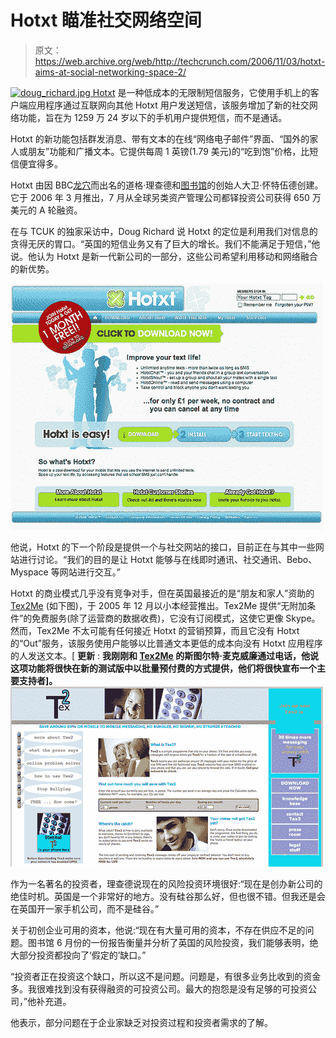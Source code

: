 # Hotxt 瞄准社交网络空间

> 原文：<https://web.archive.org/web/http://techcrunch.com/2006/11/03/hotxt-aims-at-social-networking-space-2/>

[![doug_richard.jpg](img/39ef47b38f8616b30535da987eeb9e20.png)
Hotxt](https://web.archive.org/web/20141020195349/http://www.hotxt.co.uk/) 是一种低成本的无限制短信服务，它使用手机上的客户端应用程序通过互联网向其他 Hotxt 用户发送短信，该服务增加了新的社交网络功能，旨在为 1259 万 24 岁以下的手机用户提供短信，而不是通话。

Hotxt 的新功能包括群发消息、带有文本的在线“网络电子邮件”界面、“国外的家人或朋友”功能和广播文本。它提供每周 1 英镑(1.79 美元)的“吃到饱”价格，比短信便宜得多。

Hotxt 由因 BBC[龙穴](https://web.archive.org/web/20141020195349/http://www.bbc.co.uk/dragonsden/)而出名的道格·理查德和[图书馆](https://web.archive.org/web/20141020195349/http://libraryhouse.net/)的创始人大卫·怀特伍德创建。它于 2006 年 3 月推出，7 月从全球另类资产管理公司都铎投资公司获得 650 万美元的 A 轮融资。

在与 TCUK 的独家采访中，Doug Richard 说 Hotxt 的定位是利用我们对信息的贪得无厌的胃口。“英国的短信业务又有了巨大的增长。我们不能满足于短信，”他说。他认为 Hotxt 是新一代新公司的一部分，这些公司希望利用移动和网络融合的新优势。

[![hotxt.gif](img/c0c9baf5738d5acb23dd57d91d0d498e.png)](https://web.archive.org/web/20141020195349/http://www.hotxt.co.uk/ "http://www.hotxt.co.uk")

他说，Hotxt 的下一个阶段是提供一个与社交网站的接口，目前正在与其中一些网站进行讨论。“我们的目的是让 Hotxt 能够与在线即时通讯、社交通讯、Bebo、Myspace 等网站进行交互。”

Hotxt 的商业模式几乎没有竞争对手，但在英国最接近的是“朋友和家人”资助的 [Tex2Me](https://web.archive.org/web/20141020195349/http://www.tex2me.com/) (如下图)，于 2005 年 12 月以小本经营推出。Tex2Me 提供“无附加条件”的免费服务(除了运营商的数据收费)，它没有订阅模式，这使它更像 Skype。然而，Tex2Me 不太可能有任何接近 Hotxt 的营销预算，而且它没有 Hotxt 的“Out”服务，该服务使用户能够以比普通文本更低的成本向没有 Hotxt 应用程序的人发送文本。[ **更新** : **我刚刚和 [Tex2Me](https://web.archive.org/web/20141020195349/http://www.tex2me.com/) 的斯图尔特·麦克威廉通过电话，他说这项功能将很快在新的测试版中以批量预付费的方式提供，他们将很快宣布一个主要支持者]。
[![tex2.gif](img/ef3cd549b71bb548d5cae798052d2735.png)](https://web.archive.org/web/20141020195349/http://www.tex2me.com/ "Tex2me.com")**

作为一名著名的投资者，理查德说现在的风险投资环境很好:“现在是创办新公司的绝佳时机。英国是一个非常好的地方。没有硅谷那么好，但也很不错。但我还是会在英国开一家手机公司，而不是硅谷。”

关于初创企业可用的资本，他说:“现在有大量可用的资本，不存在供应不足的问题。图书馆 6 月份的一份报告衡量并分析了英国的风险投资，我们能够表明，绝大部分投资都投向了‘假定的’缺口。”

“投资者正在投资这个缺口，所以这不是问题。问题是，有很多业务比收到的资金多。我很难找到没有获得融资的可投资公司。最大的抱怨是没有足够的可投资公司，”他补充道。

他表示，部分问题在于企业家缺乏对投资过程和投资者需求的了解。